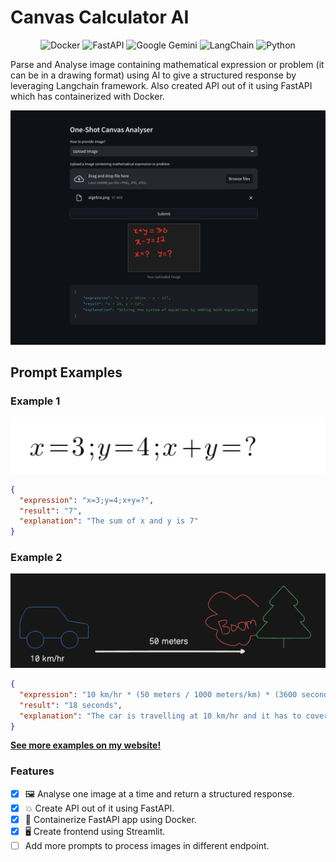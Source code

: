 # Canvas Calculator AI

<p align=center>
  <img src="https://img.shields.io/badge/Docker-2496ED?logo=docker&logoColor=fff" alt="Docker">
  <img src="https://img.shields.io/badge/FastAPI-009688?logo=fastapi&logoColor=fff" alt="FastAPI">
  <img src="https://img.shields.io/badge/Google%20Gemini-8E75B2?logo=googlegemini&logoColor=fff" alt="Google Gemini">
  <img src="https://img.shields.io/badge/LangChain-1C3C3C?logo=langchain&logoColor=fff" alt="LangChain">
  <img src="https://img.shields.io/badge/Python-3776AB?logo=python&logoColor=fff" alt="Python">
</p>

Parse and Analyse image containing mathematical expression or problem (it can be in a drawing format) using AI to give a
structured response by leveraging Langchain framework. Also created API out of it using FastAPI which has containerized
with Docker.

![frontend.png](images/frontend.png)

## Prompt Examples

### Example 1

![image](images/expr.png)

```json
{
  "expression": "x=3;y=4;x+y=?",
  "result": "7",
  "explanation": "The sum of x and y is 7"
}
```

### Example 2

![image](images/car-tree.png)

```json
{
  "expression": "10 km/hr * (50 meters / 1000 meters/km) * (3600 seconds / 1 hour)",
  "result": "18 seconds",
  "explanation": "The car is travelling at 10 km/hr and it has to cover 50 meters, so we can calculate the time it takes to cover the distance."
}
```

[**See more examples on my website!**](https://arv-anshul.github.io/project/canvas-ai)

### Features

- [x] :framed_picture: Analyse one image at a time and return a structured response.
- [x] :boom: Create API out of it using FastAPI.
- [x] :whale: Containerize FastAPI app using Docker.
- [x] :desktop_computer: Create frontend using Streamlit.
- [ ] Add more prompts to process images in different endpoint.
